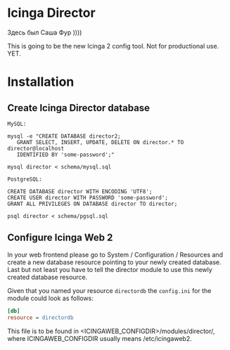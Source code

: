 Icinga Director
===============

Здесь был Саша Фур ))))

This is going to be the new Icinga 2 config tool. Not for productional use. YET.

Installation
============

Create Icinga Director database
-------------------------------

    MySQL:

    mysql -e "CREATE DATABASE director2;
       GRANT SELECT, INSERT, UPDATE, DELETE ON director.* TO director@localhost
       IDENTIFIED BY 'some-password';"

    mysql director < schema/mysql.sql

    PostgreSQL:

    CREATE DATABASE director WITH ENCODING 'UTF8';
    CREATE USER director WITH PASSWORD 'some-password';
    GRANT ALL PRIVILEGES ON DATABASE director TO director;

    psql director < schema/pgsql.sql


Configure Icinga Web 2
----------------------

In your web frontend please go to System / Configuration / Resources and create
a new database resource pointing to your newly created database. Last but not
least you have to tell the director module to use this newly created database
resource.

Given that you named your resource `directordb` the `config.ini` for the module
could look as follows:

```ini
[db]
resource = directordb
```

This file is to be found in <ICINGAWEB_CONFIGDIR>/modules/director/, where
ICINGAWEB_CONFIGDIR usually means /etc/icingaweb2.
